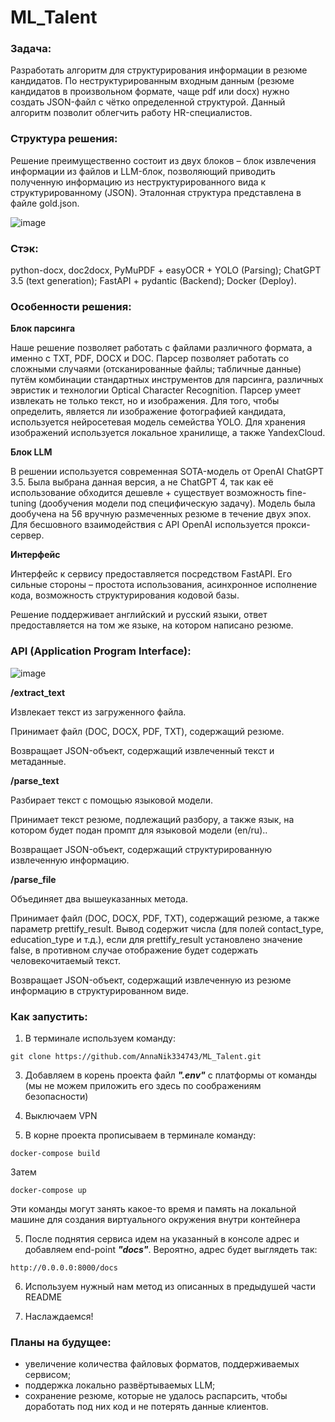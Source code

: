 # ML_Talent

### Задача:
Разработать алгоритм для структурирования информации в резюме кандидатов. 
По неструктурированным входным данным (резюме кандидатов в произвольном формате, чаще pdf или docx) нужно создать JSON-файл с чётко определенной структурой. Данный алгоритм позволит облегчить работу HR-специалистов.

### Структура решения:
Решение преимущественно состоит из двух блоков – блок извлечения информации из файлов и LLM-блок, позволяющий приводить полученную информацию из неструктурированного вида к структурированному (JSON). Эталонная структура представлена в файле gold.json.

![image](https://drive.google.com/uc?export=view&id=1NNuvWxviWRdhINff1vt2Tr9qPrEOtN5P)

### Стэк: 
python-docx, doc2docx, PyMuPDF + easyOCR + YOLO (Parsing); ChatGPT 3.5 (text generation); FastAPI + pydantic (Backend); Docker (Deploy).

### Особенности решения:
**Блок парсинга**

Наше решение позволяет работать с файлами различного формата, а именно с TXT, PDF, DOCX и DOC. Парсер позволяет работать со сложными случаями (отсканированные файлы; табличные данные) путём комбинации стандартных инструментов для парсинга, различных эвристик и технологии Optical Character Recognition. Парсер умеет извлекать не только текст, но и изображения. Для того, чтобы определить, является ли изображение фотографией кандидата, используется нейросетевая модель семейства YOLO. Для хранения изображений используется локальное хранилище, а также YandexCloud.

**Блок LLM**

В решении используется современная SOTA-модель от OpenAI ChatGPT 3.5. Была выбрана данная версия, а не ChatGPT 4, так как её использование обходится дешевле + существует возможность fine-tuning (дообучения модели под специфическую задачу). Модель была дообучена на 56 вручную размеченных резюме в течение двух эпох. Для бесшовного взаимодействия с API OpenAI используется прокси-сервер.  

**Интерфейс**

Интерфейс к сервису предоставляется посредством FastAPI. Его сильные стороны – простота использования, асинхронное исполнение кода, возможность структурирования кодовой базы.

Решение поддерживает английский и русский языки, ответ предоставляется на том же языке, на котором написано резюме.

### API (Application Program Interface): 

![image](https://drive.google.com/uc?export=view&id=11p-08kq4NfJho-KTk088rLUDBo5Gpzx8)

**/extract_text**

Извлекает текст из загруженного файла.

Принимает файл (DOC, DOCX, PDF, TXT), содержащий резюме.

Возвращает JSON-объект, содержащий извлеченный текст и метаданные.

**/parse_text**

Разбирает текст с помощью языковой модели.

Принимает текст резюме, подлежащий разбору, а также язык, на котором будет подан промпт для языковой модели (en/ru)..

Возвращает JSON-объект, содержащий структурированную извлеченную информацию.

**/parse_file**

Объединяет два вышеуказанных метода.

Принимает файл (DOC, DOCX, PDF, TXT), содержащий резюме, а также параметр prettify_result. Вывод содержит числа (для полей contact_type, education_type и т.д.), если для prettify_result установлено значение false, в противном случае отображение будет содержать человекочитаемый текст.

Возвращает JSON-объект, содержащий извлеченную из резюме информацию в структурированном виде.

### Как запустить:

1. В терминале используем команду:
   
```
git clone https://github.com/AnnaNik334743/ML_Talent.git
```

3. Добавляем в корень проекта файл ***".env"*** с платформы от команды (мы не можем приложить его здесь по соображениям безопасности)

4. Выключаем VPN

5. В корне проекта прописываем в терминале команду:

```
docker-compose build
```

Затем

```
docker-compose up
```

Эти команды могут занять какое-то время и память на локальной машине для создания виртуального окружения внутри контейнера

5. После поднятия сервиса идем на указанный в консоле адрес и добавляем end-point ***"docs"***. Вероятно, адрес будет выглядеть так:

```
http://0.0.0.0:8000/docs
```

6. Используем нужный нам метод из описанных в предыдушей части README

7. Наслаждаемся!

### Планы на будущее:

* увеличение количества файловых форматов, поддерживаемых сервисом;
* поддержка локально развёртываемых LLM;
* сохранение резюме, которые не удалось распарсить, чтобы доработать под них код и не потерять данные клиентов.
  

